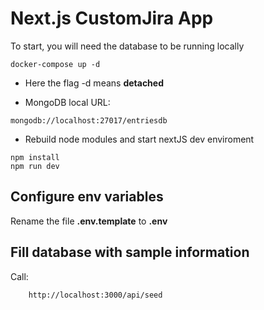# Next.js CustomJira App
To start, you will need the database to be running locally
```
docker-compose up -d
```

* Here the flag -d means __detached__

* MongoDB local URL:
```
mongodb://localhost:27017/entriesdb
```

* Rebuild node modules and start nextJS dev enviroment
```
npm install
npm run dev
```

## Configure env variables
Rename the file __.env.template__ to __.env__

## Fill database with sample information
Call:
```
    http://localhost:3000/api/seed
```